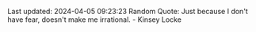 Last updated: 2024-04-05 09:23:23
Random Quote: Just because I don't have fear, doesn't make me irrational. - Kinsey Locke